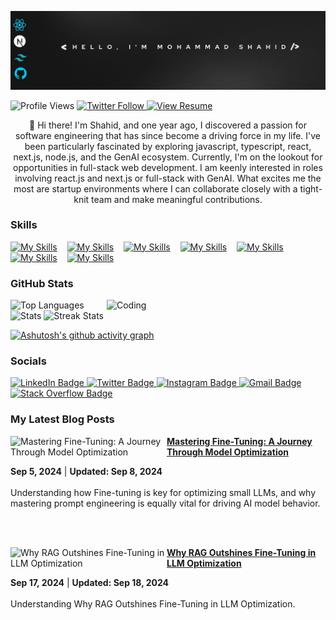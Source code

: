 <p align="center">
  <img src="https://github.com/mohammadshahidbeigh/mohammadshahidbeigh/blob/main/mohammadshahid.gif?raw=true" alt="GIF">
</p>
<p align="left">
  <img src="https://komarev.com/ghpvc/?username=mohammadshahidbeigh&label=Profile%20views&color=0e75b6&style=flat" alt="Profile Views" /> 
  <a href="https://twitter.com/m0hammad_shahid" target="blank">
    <img src="https://img.shields.io/twitter/follow/m0hammad_shahid?logo=twitter&style=flat" alt="Twitter Follow" />
  </a>
  <a href="https://drive.google.com/file/d/1YdLLSX5EwfbNfOD9KoBnTLEmaEb-CH76/view?usp=sharing" download>
    <img src="https://img.shields.io/badge/View-Resume-blue?style=flat&logo=adobeacrobatreader" alt="View Resume" />
  </a>
</p>



<div align="center">👋 Hi there! I'm Shahid, and one year ago, I discovered a passion for software engineering that has since become a driving force in my life. I've been particularly fascinated by exploring javascript, typescript, react, next.js, node.js, and the GenAI ecosystem. Currently, I'm on the lookout for opportunities in full-stack web development. I am keenly interested in roles involving react.js and next.js or full-stack with GenAI. What excites me the most are startup environments where I can collaborate closely with a tight-knit team and make meaningful contributions.
</div>

                                                                                                                                                                                                    
### Skills
[![My Skills](https://skillicons.dev/icons?i=html,css,js,ts)](https://skillicons.dev) &nbsp;&nbsp;
[![My Skills](https://skillicons.dev/icons?i=react,redux,next,remix)](https://skillicons.dev) &nbsp;&nbsp;
[![My Skills](https://skillicons.dev/icons?i=tailwind,scss,materialui,threejs)](https://skillicons.dev) &nbsp;&nbsp;
[![My Skills](https://skillicons.dev/icons?i=graphql,apollo,jest,cypress)](https://skillicons.dev) &nbsp;&nbsp;
[![My Skills](https://skillicons.dev/icons?i=nodejs,express,mongodb,mysql,postgres,prisma,postman)](https://skillicons.dev) &nbsp;&nbsp;
[![My Skills](https://skillicons.dev/icons?i=git,github,githubactions,vscode,vite,netlify,vercel,heroku,render)](https://skillicons.dev) &nbsp;&nbsp;
[![My Skills](https://skillicons.dev/icons?i=py,linux,ubuntu,nginx,aws,redis,docker,kubernetes,firebase,supabase)](https://skillicons.dev)






<!-- Proudly created with GPRM ( https://gprm.itsvg.in ) -->

### GitHub Stats
<img align="right" alt="Coding" width="350" src="https://media3.giphy.com/media/v1.Y2lkPTc5MGI3NjExYnFmaTU5cWtrMG1tdnplanZmdjNndGl3bHFzY3dyN3JrYjVuNXZybCZlcD12MV9pbnRlcm5hbF9naWZfYnlfaWQmY3Q9Zw/qgQUggAC3Pfv687qPC/giphy.webp"> 



![Top Languages](https://github-readme-stats.vercel.app/api/top-langs/?username=mohammadshahidbeigh&theme=radical&hide_border=true&include_all_commits=true&count_private=false&layout=compact)
![Stats](https://github-readme-stats.vercel.app/api?username=mohammadshahidbeigh&theme=radical&hide_border=true&include_all_commits=true&count_private=false)
![Streak Stats](https://github-readme-streak-stats.herokuapp.com/?user=mohammadshahidbeigh&theme=radical&hide_border=true)

[![Ashutosh's github activity graph](https://github-readme-activity-graph.vercel.app/graph?username=mohammadshahidbeigh&bg_color=000000&color=e70db8&line=0b12da&point=eee2eb&area=true&hide_border=true)](https://github.com/ashutosh00710/github-readme-activity-graph)





<!-- Proudly created with GPRM ( https://gprm.itsvg.in ) -->

<!-- Proudly created with GPRM ( https://gprm.itsvg.in ) -->

### Socials

<div id="badges">
  <a href="https://www.linkedin.com/in/mohammad-shahid-beigh/">
    <img src="https://img.shields.io/badge/LinkedIn-blue?style=for-the-badge&logo=linkedin&logoColor=white" alt="LinkedIn Badge"/>
  </a>
  <a href="https://x.com/m0hammad_shahid?t=yHwKObUdCDXJX2NYeSJ4eA&s=08">
    <img src="https://img.shields.io/badge/Twitter-blue?style=for-the-badge&logo=twitter&logoColor=white" alt="Twitter Badge"/>
  </a>
  <a href="https://www.instagram.com/m0hammadshahid_?igsh=dzVjMWozN3VheGQ2">
    <img src="https://img.shields.io/badge/Instagram-darkred?style=for-the-badge&logo=instagram&logoColor=white" alt="Instagram Badge"/>
  </a>
  <a href="mailto:mohammadshahidbeigh@gmail.com">
  <img src="https://img.shields.io/badge/Gmail-FF0000?style=for-the-badge&logo=gmail&logoColor=white" alt="Gmail Badge"/>
  </a>
  <a href="https://stackoverflow.com/users/21755863/mohammad-shahid-beigh?tab=profile">
  <img src="https://img.shields.io/badge/Stack Overflow-FE7A16?style=for-the-badge&logo=stack-overflow&logoColor=white" alt="Stack Overflow Badge"/>
  </a>
</div>

### My Latest Blog Posts
<!-- BLOG-POST-LIST:START -->
<!-- BLOG-POST-LIST:END -->
<!-- HASHNODE_BLOG:START -->
<p align="left">
<a href="https://mohammadshahidbeigh.hashnode.dev/mastering-fine-tuning-a-journey-through-model-optimization" title="Mastering Fine-Tuning: A Journey Through Model Optimization"><img src="https://cdn.hashnode.com/res/hashnode/image/upload/v1725476315531/b409b64b-ecf5-40cd-84ff-96b5156bf57b.png?w=1600&h=840&fit=crop&crop=entropy&auto=compress,format&format=webp" alt="Mastering Fine-Tuning: A Journey Through Model Optimization" width="250px" align="left" /></a>
<a href="https://mohammadshahidbeigh.hashnode.dev/mastering-fine-tuning-a-journey-through-model-optimization" title="Why RAG Outshines Fine-Tuning in LLM Optimization"><strong>Mastering Fine-Tuning: A Journey Through Model Optimization</strong></a>
<div><strong> Sep 5, 2024</strong> | <strong>Updated: Sep 8, 2024</strong></div>
<br/>Understanding how Fine-tuning is key for optimizing small LLMs, and why mastering prompt engineering is equally vital for driving AI model behavior.</p> <br/> <br/>

<a href="https://mohammadshahidbeigh.hashnode.dev/why-rag-outshines-fine-tuning-in-llm-optimization" title="Why RAG Outshines Fine-Tuning in LLM Optimization"><img src="https://framerusercontent.com/images/Vk7p8LACFAKiG7QLnlwAwks6uU0.png" alt="Why RAG Outshines Fine-Tuning in LLM Optimization" width="250px" align="left" /></a>
<a href="https://mohammadshahidbeigh.hashnode.dev/why-rag-outshines-fine-tuning-in-llm-optimization" title="Mastering Fine-Tuning: A Journey Through Model Optimization"><strong>Why RAG Outshines Fine-Tuning in LLM Optimization</strong></a>
<div><strong> Sep 17, 2024</strong> | <strong>Updated: Sep 18, 2024</strong></div>
<br/>Understanding Why RAG Outshines Fine-Tuning in LLM Optimization.</p> <br/> <br/>
<!-- HASHNODE_BLOG:END -->
